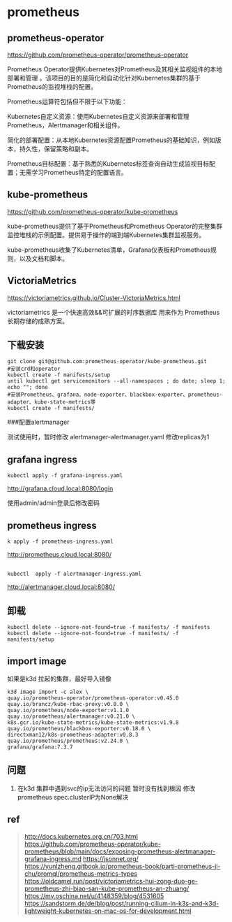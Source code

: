 # prometheus

## prometheus-operator


https://github.com/prometheus-operator/prometheus-operator

Prometheus Operator提供Kubernetes对Prometheus及其相关监视组件的本地部署和管理 。该项目的目的是简化和自动化针对Kubernetes集群的基于Prometheus的监视堆栈的配置。

Prometheus运算符包括但不限于以下功能：

Kubernetes自定义资源：使用Kubernetes自定义资源来部署和管理Prometheus，Alertmanager和相关组件。

简化的部署配置：从本地Kubernetes资源配置Prometheus的基础知识，例如版本，持久性，保留策略和副本。

Prometheus目标配置：基于熟悉的Kubernetes标签查询自动生成监视目标配置；无需学习Prometheus特定的配置语言。

## kube-prometheus

https://github.com/prometheus-operator/kube-prometheus

kube-prometheus提供了基于Prometheus和Prometheus Operator的完整集群监控堆栈的示例配置。提供易于操作的端到端Kubernetes集群监视服务。

kube-prometheus收集了Kubernetes清单，Grafana仪表板和Prometheus规则，以及文档和脚本。

## VictoriaMetrics

https://victoriametrics.github.io/Cluster-VictoriaMetrics.html

victoriametrics 是一个快速高效&&可扩展的时序数据库
用来作为 Prometheus 长期存储的成熟方案。

## 下载安装

```
git clone git@github.com:prometheus-operator/kube-prometheus.git
#安装crd和operator
kubectl create -f manifests/setup
until kubectl get servicemonitors --all-namespaces ; do date; sleep 1; echo ""; done
#安装Prometheus、grafana、node-exporter、blackbox-exporter、prometheus-adapter、kube-state-metrics等
kubectl create -f manifests/
```
###配置alertmanager

测试使用时，暂时修改
alertmanager-alertmanager.yaml 修改replicas为1 


## grafana ingress

```
kubectl apply -f grafana-ingress.yaml
```

http://grafana.cloud.local:8080/login

使用admin/admin登录后修改密码

## prometheus ingress
```
k apply -f prometheus-ingress.yaml
```

http://prometheus.cloud.local:8080/

## 

```
kubectl  apply -f alertmanager-ingress.yaml
```
http://alertmanager.cloud.local:8080/

## 卸载
```
kubectl delete --ignore-not-found=true -f manifests/ -f manifests
kubectl delete --ignore-not-found=true -f manifests/ -f manifests/setup
```

## import image
如果是k3d 拉起的集群，最好导入镜像
```
k3d image import -c alex \
quay.io/prometheus-operator/prometheus-operator:v0.45.0 quay.io/brancz/kube-rbac-proxy:v0.8.0 \
quay.io/prometheus/node-exporter:v1.1.0 quay.io/prometheus/alertmanager:v0.21.0 \
k8s.gcr.io/kube-state-metrics/kube-state-metrics:v1.9.8 quay.io/prometheus/blackbox-exporter:v0.18.0 \
directxman12/k8s-prometheus-adapter:v0.8.3 quay.io/prometheus/prometheus:v2.24.0 \
grafana/grafana:7.3.7
```

## 问题

1. 在k3d 集群中遇到svc的ip无法访问的问题 暂时没有找到根因 修改prometheus spec.clusterIP为None解决

## ref
>http://docs.kubernetes.org.cn/703.html
>https://github.com/prometheus-operator/kube-prometheus/blob/main/docs/exposing-prometheus-alertmanager-grafana-ingress.md
>https://jsonnet.org/
>https://yunlzheng.gitbook.io/prometheus-book/parti-prometheus-ji-chu/promql/prometheus-metrics-types
>https://oldcamel.run/post/victoriametrics-hui-zong-duo-ge-prometheus-zhi-biao-san-kube-prometheus-an-zhuang/
>https://my.oschina.net/u/4148359/blog/4531605
>https://sandstorm.de/de/blog/post/running-cilium-in-k3s-and-k3d-lightweight-kubernetes-on-mac-os-for-development.html


